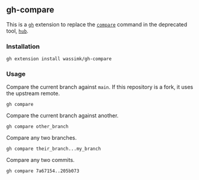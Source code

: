 ## gh-compare

This is a [`gh`](https://cli.github.com/) extension to replace the [`compare`](https://hub.github.com/hub-compare.1.html) command in the deprecated tool, [`hub`](https://hub.github.com/).

### Installation

```shell
gh extension install wassimk/gh-compare
```

### Usage

Compare the current branch against `main`. If this repository is a fork, it uses the upstream remote.

```shell
gh compare
```

Compare the current branch against another.

```shell
gh compare other_branch
```

Compare any two branches.


```shell
gh compare their_branch...my_branch
```

Compare any two commits.

```shell
gh compare 7a67154..205b073
```
